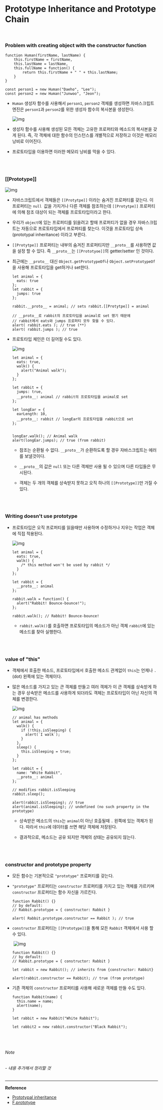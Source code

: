 # Prototype Inheritance and Prototype Chain

<br>

### Problem with creating object with the constructor function

```
function Human(firstName, lastName) {
	this.firstName = firstName,
	this.lastName = lastName,
	this.fullName = function() {
		return this.firstName + " " + this.lastName;
	}
}

const person1 = new Human("Daeho", "Lee");
const person2 = new Human("Junwoo", "Jeon");
```

- `Human` 생성자 함수를 사용해서 `person1`, `person2` 객체를 생성하면 자바스크립트 엔진은 `person1`과 `person2`를 위한 생성자 함수의 복사본을 생성한다.

  ![img](https://miro.medium.com/max/1050/1*3ftgUPoTz5nSmGPwTjf7VA.png)

- 생성자 함수를 사용해 생성된 모든 객체는 고유한 프로퍼티와 메소드의 복사본을 갖게 된다. 즉, 각 객체에 대한 함수의 인스턴스를 개별적으로 저장하고 이것은 메모리 낭비로 이어진다.

- 프로토타입을 이용하면 이러한 메모리 낭비를 막을 수 있다.

<br> <br>

### [[Prototype]]

![img](https://github.com/Lee-hyuna/33-js-concepts-kr/wiki/resource/yongkwan/17/01.png)


- 자바스크립트에서 객체들은 `[[Protytpe]]` 이라는 숨겨진 프로퍼티를 갖는다. 이 프로퍼티는 `null `값을 가지거나 다른 객체를 참조하는데 `[[Protytpe]]` 프로퍼티에 의해 참조 대상이 되는 객체를 프로토타입이라고 한다.

- 우리가 `object`에 있는 프로퍼티를 읽을려고 할때 프로퍼티가 없을 경우 자바스크립트는 자동으로 프로토타입에서 프로퍼티를 찾는다. 이것을 프로토타입 상속(prototypal inheritance) 이라고 부른다.

- `[[Protytpe]]` 프로퍼티는 내부의 숨겨진 프로퍼티지만 `__proto__`를 사용하면 값을 설정 할 수 있다. 즉 `__proto__`는 `[[Prototyoe]]`의 getter/setter 인 것이다. 

- 최근에는 `__proto__` 대신  `Object.getPrototypeOf`나  `Object.setPrototypeOf`을 사용해 프로토타입을 get하거나 set한다.

  ```
  let animal = {
    eats: true
  };
  let rabbit = {
    jumps: true
  };
  
  rabbit.__proto__ = animal; // sets rabbit.[[Protytpe]] = animal
  
  // __proto__로 rabbit의 프로토타입을 animal로 set 했기 때문에
  // rabbit에서 eats와 jumps 프로퍼티 모두 찾을 수 있다.
  alert( rabbit.eats ); // true (**)
  alert( rabbit.jumps ); // true
  ```



- 프로토타입 체인은 더 길어질 수도 있다.

  ![img](https://github.com/Lee-hyuna/33-js-concepts-kr/wiki/resource/yongkwan/17/04.png)

  ```
  let animal = {
    eats: true,
    walk() {
      alert("Animal walk");
    }
  };
  
  let rabbit = {
    jumps: true,
    __proto__: animal // rabbit의 프로토타입을 animal로 set
  };
  
  let longEar = {
    earLength: 10,
    __proto__: rabbit // longEar의 프로토타입을 rabbit으로 set
  };
  
  
  longEar.walk(); // Animal walk
  alert(longEar.jumps); // true (from rabbit)
  ```

  - 참조는 순환될 수 없다.  `__proto__`가 순환하도록 할 경우 자바스크립트는 에러를 보낼것이다.

  - `__proto__`의 값은 `null` 또는 다른 객체만 사용 될 수 있으며 다른 타입들은 무시된다.

  - 객체는 두 개의 객체를 상속받지 못하고 오직 하나의 `[[Prototype]]`만 가질 수 있다.

<br>

<br>

### Writing doesn't use prototype

- 프로토타입은 오직 프로퍼티를 읽을때만 사용하며 수정하거나 지우는 작업은 객체에 직접 적용된다.

  ![img](https://miro.medium.com/max/394/1*GZ90h9i3PsPSOAP7jCGn8g.png)

  ```
  let animal = {
    eats: true,
    walk() {
      /* this method won't be used by rabbit */
    }
  };
  
  let rabbit = {
    __proto__: animal
  };
  
  rabbit.walk = function() {
    alert("Rabbit! Bounce-bounce!");
  };
  
  rabbit.walk(); // Rabbit! Bounce-bounce!
  ```

  - `rabbit.walk()`를 호출하면 프로토타입의 메소드가 아닌 객체 `rabbit`에 있는 메소드를 찾아 실행한다.

<br>

<br>

### value of "this"

- 객체에서 호출한 메소드, 프로토타입에서 호출한 메소드 관계없이 `this`는 언제나 `.`(dot) 왼쪽에 있는 객체이다.

- 많은 메소드를 가지고 있는 큰 객체를 만들고 여러 객체가 이 큰 객체를 상속받게 하는 경우 상속받은 메소드를 사용하게 되더라도 객체는 프로토타입이 아닌 자신의 객체를 변경한다.

  ![img](https://ko.javascript.info/article/prototype-inheritance/proto-animal-rabbit-walk-3.svg)

  ```
  // animal has methods
  let animal = {
    walk() {
      if (!this.isSleeping) {
        alert(`I walk`);
      }
    },
    sleep() {
      this.isSleeping = true;
    }
  };
  
  let rabbit = {
    name: "White Rabbit",
    __proto__: animal
  };
  
  // modifies rabbit.isSleeping
  rabbit.sleep();
  
  alert(rabbit.isSleeping); // true
  alert(animal.isSleeping); // undefined (no such property in the prototype)
  ```

  - 상속받은 메소드의 `this`는 `animal`이 아닌 호출될때 `.` 왼쪽에 있는 객체가 된다. 따라서 `this`에 데이터를 쓰면 해당 객체에 저장된다.

  - 결과적으로, 메소드는 공유 되지만 객체의 상태는 공유되지 않는다.

<br>

<br>

### constructor and prototype property

- 모든 함수는 기본적으로 `"prototype"` 프로퍼티를 갖는다.

- `"prototype"` 프로퍼티는 `constructor` 프로퍼티를 가지고 있는 객체를 가르키며 `constructor` 프로퍼티는 함수 자신을 가르킨다.

  ```
  function Rabbit() {}
  // by default:
  // Rabbit.prototype = { constructor: Rabbit }
  
  alert( Rabbit.prototype.constructor == Rabbit ); // true
  ```

- `constructor` 프로퍼티는 `[[Prototype]]`을 통해 모든 `Rabbit` 객체에서 사용 할 수 있다.

  ​	![img](https://ko.javascript.info/article/function-prototype/rabbit-prototype-constructor.svg)

  ```
  function Rabbit() {}
  // by default:
  // Rabbit.prototype = { constructor: Rabbit }
  
  let rabbit = new Rabbit(); // inherits from {constructor: Rabbit}
  
  alert(rabbit.constructor == Rabbit); // true (from prototype)
  ```

- 기존 객체의 `constructor` 프로퍼티를 사용해 새로운 객체를 만들 수도 있다.

  ```
  function Rabbit(name) {
    this.name = name;
    alert(name);
  }
  
  let rabbit = new Rabbit("White Rabbit");
  
  let rabbit2 = new rabbit.constructor("Black Rabbit");
  ```

<br>

<br>

###### Note

######  - 내용 추가해서 정리할 것

------

**Reference**

- [Prototypal inheritance](https://javascript.info/prototype-inheritance)
- [F.prototype](https://javascript.info/function-prototype)